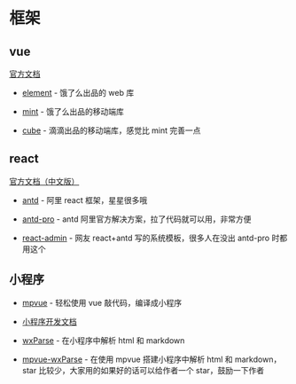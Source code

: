# 框架

## vue 

[官方文档](https://cn.vuejs.org/)

- [element](http://element.eleme.io/#/resource) - 饿了么出品的 web 库

- [mint](http://mint-ui.github.io/#!/zh-cn) - 饿了么出品的移动端库

- [cube](https://didi.github.io/cube-ui/#/zh-CN) - 滴滴出品的移动端库，感觉比 mint 完善一点

## react 

[官方文档（中文版）](https://doc.react-china.org/)

- [antd](https://ant.design/docs/react/introduce-cn) - 阿里 react 框架，星星很多哦

- [antd-pro](https://pro.ant.design/index-cn) - antd 阿里官方解决方案，拉了代码就可以用，非常方便

- [react-admin](https://github.com/yezihaohao/react-admin) - 网友 react+antd 写的系统模板，很多人在没出 antd-pro 时都用这个

## 小程序

- [mpvue](http://mpvue.com/) - 轻松使用 vue 敲代码，编译成小程序

- [小程序开发文档](https://developers.weixin.qq.com/miniprogram/dev/index.html?t=2018723)

- [wxParse](https://github.com/icindy/wxParse) - 在小程序中解析 html 和 markdown

- [mpvue-wxParse](https://github.com/F-loat/mpvue-wxParse/) - 在使用 mpvue 搭建小程序中解析 html 和 markdown，star 比较少，大家用的如果好的话可以给作者一个 star，鼓励一下作者